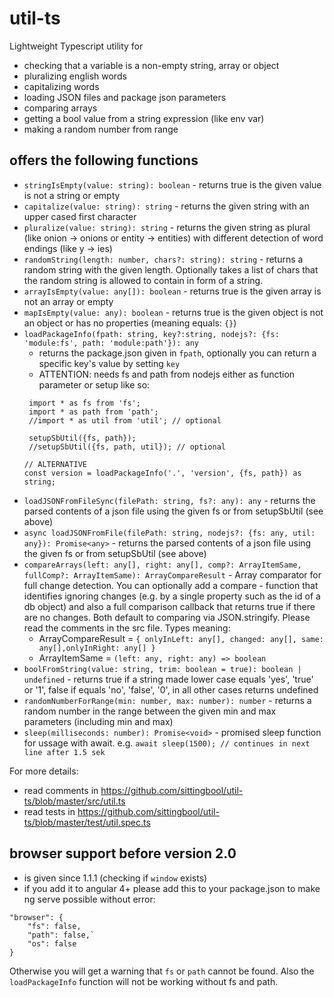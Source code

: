 # util-ts
Lightweight Typescript utility for

- checking that a variable is a non-empty string, array or object
- pluralizing english words
- capitalizing words
- loading JSON files and package json parameters
- comparing arrays
- getting a bool value from a string expression (like env var)
- making a random number from range

## offers the following functions

- `stringIsEmpty(value: string): boolean` - returns true is the given value is not a string or empty
- `capitalize(value: string): string` - returns the given string with an upper cased first character
- `pluralize(value: string): string` - returns the given string as plural (like onion -> onions or entity -> entities) with different detection of word endings (like y -> ies)
- `randomString(length: number, chars?: string): string` - returns a random string with the given length. Optionally takes a list of chars that the random string is allowed to contain in form of a string.
- `arrayIsEmpty(value: any[]): boolean` - returns true is the given array is not an array or empty
- `mapIsEmpty(value: any): boolean` - returns true is the given object is not an object or has no properties (meaning equals: `{}`)
- `loadPackageInfo(fpath: string, key?:string, nodejs?: {fs: 'module:fs', path: 'module:path'}): any` 
    - returns the package.json given in `fpath`, optionally you can return a specific key's value by setting `key`
    - ATTENTION: needs fs and path from nodejs either as function parameter or setup like so:
  ```
   import * as fs from 'fs';
   import * as path from 'path';
   //import * as util from 'util'; // optional
  
   setupSbUtil({fs, path});
   //setupSbUtil({fs, path, util}); // optional
  
  // ALTERNATIVE
  const version = loadPackageInfo('.', 'version', {fs, path}) as string;
  ```
- `loadJSONFromFileSync(filePath: string, fs?: any): any` - returns the parsed contents of a json file using the given fs or from setupSbUtil (see above)
- `async loadJSONFromFile(filePath: string, nodejs?: {fs: any, util: any}): Promise<any>` - returns the parsed contents of a json file using the given fs or from setupSbUtil (see above)
- `compareArrays(left: any[], right: any[], comp?: ArrayItemSame, fullComp?: ArrayItemSame): ArrayCompareResult` - Array comparator for full change detection. You can optionally add a compare - function that identifies ignoring changes (e.g. by a single property such as the id of a db object) and also a full comparison callback that returns true if there are no changes. Both default to comparing via JSON.stringify. Please read the comments in the src file. Types meaning:
    - ArrayCompareResult = `{ onlyInLeft: any[], changed: any[], same: any[],onlyInRight: any[] }`
    - ArrayItemSame = `(left: any, right: any) => boolean`
- `boolFromString(value: string, trim: boolean = true): boolean | undefined` - returns true if a string made lower case equals 'yes', 'true' or '1', false if equals 'no', 'false', '0', in all other cases returns undefined
- `randomNumberForRange(min: number, max: number): number` - returns a random number in the range between the given min and max parameters (including min and max)
- `sleep(milliseconds: number): Promise<void>` - promised sleep function for ussage with await. e.g. `await sleep(1500); // continues in next line after 1.5 sek`

For more details:
- read comments in https://github.com/sittingbool/util-ts/blob/master/src/util.ts
- read tests in https://github.com/sittingbool/util-ts/blob/master/test/util.spec.ts

## browser support before version 2.0
- is given since 1.1.1 (checking if `window` exists)
- if you add it to angular 4+ please add this to your package.json to make ng serve possible without error:

```
"browser": {
    "fs": false,
    "path": false,`
    "os": false
}
```

Otherwise you will get a warning that `fs` or `path` cannot be found. Also the `loadPackageInfo` function will not be working without fs and path.
